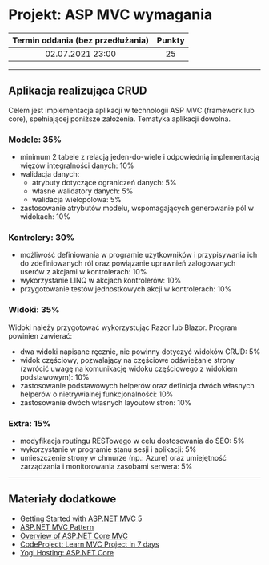 # Projekt: ASP MVC wymagania

| Termin oddania (bez przedłużania) | Punkty     |
|:----------------:|:-----------:|
| 02.07.2021  23:00   |    25      |

--- 

## Aplikacja realizująca CRUD
Celem jest implementacja aplikacji w technologii ASP MVC (framework lub core),
spełniającej poniższe założenia. Tematyka aplikacji dowolna.


### Modele: 35%

- minimum 2 tabele z relacją jeden-do-wiele 
  i odpowiednią implementacją więzów integralności danych: 10%
- walidacja danych:
    - atrybuty dotyczące ograniczeń danych: 5%
    - własne walidatory danych: 5%
    - walidacja wielopolowa: 5%
- zastosowanie atrybutów modelu, wspomagających generowanie pól w widokach: 10%

### Kontrolery: 30%

- możliwość definiowania w programie użytkowników i przypisywania ich do zdefiniowanych ról 
  oraz powiązanie uprawnień zalogowanych userów z akcjami w kontrolerach: 10%
- wykorzystanie LINQ w akcjach kontrolerów: 10%
- przygotowanie testów jednostkowych akcji w kontrolerach: 10%

### Widoki: 35%
Widoki należy przygotować wykorzystując Razor lub Blazor.
Program powinien zawierać:
- dwa widoki napisane ręcznie, nie powinny dotyczyć widoków CRUD: 5%
- widok częściowy, pozwalający na częściowe odświeżanie strony 
  (zwrócić uwagę na komunikację widoku częściowego z widokiem podstawowym): 10%
- zastosowanie podstawowych helperów oraz 
  definicja dwóch własnych helperów o nietrywialnej funkcjonalności: 10%
- zastosowanie dwóch własnych layoutów stron: 10%

### Extra: 15%

- modyfikacja routingu RESTowego w celu dostosowania do SEO: 5%
- wykorzystanie w programie stanu sesji i aplikacji: 5%
- umieszczenie strony w chmurze (np.: Azure) 
  oraz umiejętność zarządzania i monitorowania zasobami serwera: 5%


----
## Materiały dodatkowe

- [Getting Started with ASP.NET MVC 5](https://docs.microsoft.com/pl-pl/aspnet/mvc/overview/getting-started/introduction/)
- [ASP.NET MVC Pattern](https://dotnet.microsoft.com/apps/aspnet/mvc)
- [Overview of ASP.NET Core MVC](https://docs.microsoft.com/en-gb/aspnet/core/mvc/overview?view=aspnetcore-3.1)
- [CodeProject: Learn MVC Project in 7 days](https://www.codeproject.com/Articles/866143/Learn-MVC-Project-in-days-Day)
- [Yogi Hosting: ASP.NET Core](https://www.yogihosting.com/aspnet-core-introduction/) 
